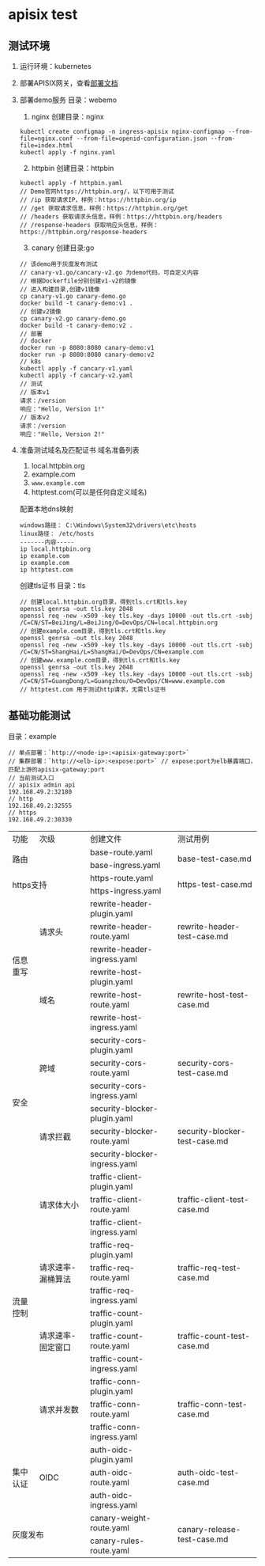 # apisix test
## 测试环境
1. 运行环境：kubernetes
2. 部署APISIX网关，查看[部署文档](https://github.com/ssignik/apisix-kubernetes)
3. 部署demo服务
	目录：webemo
	1. nginx
	创建目录：nginx
	```
	kubectl create configmap -n ingress-apisix nginx-configmap --from-file=nginx.conf --from-file=openid-configuration.json --from-file=index.html
	kubectl apply -f nginx.yaml
	```
	2. httpbin
	创建目录：httpbin
	```
	kubectl apply -f httpbin.yaml
	// Demo官网https://httpbin.org/，以下可用于测试
	// /ip 获取请求IP，样例：https://httpbin.org/ip
	// /get 获取请求信息，样例：https://httpbin.org/get
	// /headers 获取请求头信息，样例：https://httpbin.org/headers
	// /response-headers 获取响应头信息，样例：https://httpbin.org/response-headers
	```
	3. canary
	创建目录:go
	```
	// 该demo用于灰度发布测试
	// canary-v1.go/cancary-v2.go 为demo代码，可自定义内容
	// 根据Dockerfile分别创建v1-v2的镜像
	// 进入构建目录,创建v1镜像
	cp canary-v1.go canary-demo.go
	docker build -t canary-demo:v1 .
	// 创建v2镜像
	cp canary-v2.go canary-demo.go
	docker build -t canary-demo:v2 .
	// 部署
	// docker
	docker run -p 8080:8080 canary-demo:v1
	docker run -p 8080:8080 canary-demo:v2
	// k8s
	kubectl apply -f cancary-v1.yaml
	kubectl apply -f cancary-v2.yaml
	// 测试
	// 版本v1
	请求：/version 
	响应："Hello, Version 1!"
	// 版本v2
	请求：/version 
	响应："Hello, Version 2!"
	```
4. 准备测试域名及匹配证书
	域名准备列表
	1. local.httpbin.org
	2. example.com
	3. `www.example.com`
	4. httptest.com(可以是任何自定义域名)

	配置本地dns映射
	```
	windows路径： C:\Windows\System32\drivers\etc\hosts
	linux路径： /etc/hosts
	-------内容-----
	ip local.httpbin.org
	ip example.com
	ip example.com
	ip httptest.com
	```
	创建tls证书
	目录：tls
	```
	// 创建local.httpbin.org目录，得到tls.crt和tls.key
	openssl genrsa -out tls.key 2048
	openssl req -new -x509 -key tls.key -days 10000 -out tls.crt -subj /C=CN/ST=BeiJing/L=BeiJing/O=DevOps/CN=local.httpbin.org
	// 创建example.com目录，得到tls.crt和tls.key
	openssl genrsa -out tls.key 2048
	openssl req -new -x509 -key tls.key -days 10000 -out tls.crt -subj /C=CN/ST=ShangHai/L=ShangHai/O=DevOps/CN=example.com
	// 创建www.example.com目录，得到tls.crt和tls.key
	openssl genrsa -out tls.key 2048
	openssl req -new -x509 -key tls.key -days 10000 -out tls.crt -subj /C=CN/ST=GuangDong/L=Guangzhou/O=DevOps/CN=www.example.com
	// httptest.com 用于测试http请求，无需tls证书
	```
## 基础功能测试
目录：example
```
// 单点部署：`http://<node-ip>:<apisix-gateway:port>`
// 集群部署：`http://<elb-ip>:<expose:port>` // expose:port为elb暴露端口，匹配上游的apisix-gateway:port
// 当前测试入口 
// apisix admin api
192.168.49.2:32180 
// http 
192.168.49.2:32555 
// https
192.168.49.2:30330
```

<table>
	<tr>
		<td>功能</td><td>次级</td><td>创建文件</td><td>测试用例</td>
	</tr>
	<tr>
		<td rowspan="2" colspan="2">路由</td><td>base-route.yaml</td><td rowspan="2">base-test-case.md</td>
	</tr>
	<tr>
		<td>base-ingress.yaml</td>
	</tr>
	<tr>
		<td rowspan="2" colspan="2">https支持</td><td>https-route.yaml</td><td rowspan="2">https-test-case.md</td>
	</tr>
	<tr>
		<td>https-ingress.yaml</td>
	</tr>
	<tr>
		<td rowspan="6">信息重写</td><td rowspan="3">请求头</td><td>rewrite-header-plugin.yaml</td><td rowspan="3">rewrite-header-test-case.md</td>
	</tr>
	<tr>
		<td>rewrite-header-route.yaml</td>
	</tr>
	<tr>
		<td>rewrite-header-ingress.yaml</td>
	</tr>
	</tr>
	<tr>
		<td rowspan="3">域名</td><td>rewrite-host-plugin.yaml</td><td rowspan="3">rewrite-host-test-case.md</td>
	</tr>
	<tr>
		<td>rewrite-host-route.yaml</td>
	</tr>
	<tr>
		<td>rewrite-host-ingress.yaml</td>
	</tr>
	<tr>
		<td rowspan="6">安全</td><td rowspan="3">跨域</td><td>security-cors-plugin.yaml</td><td rowspan="3">security-cors-test-case.md</td>
	</tr>
	<tr>
		<td>security-cors-route.yaml</td>
	</tr>
	<tr>
		<td>security-cors-ingress.yaml</td>
	</tr>
	</tr>
	<tr>
		<td rowspan="3">请求拦截</td><td>security-blocker-plugin.yaml</td><td rowspan="3">security-blocker-test-case.md</td>
	</tr>
	<tr>
		<td>security-blocker-route.yaml</td>
	</tr>
	<tr>
		<td>security-blocker-ingress.yaml</td>
	</tr>
	<tr>
		<td rowspan="12">流量控制</td><td rowspan="3">请求体大小</td><td>traffic-client-plugin.yaml</td><td rowspan="3">traffic-client-test-case.md</td>
	</tr>
	<tr>
		<td>traffic-client-route.yaml</td>
	</tr>
	<tr>
		<td>traffic-client-ingress.yaml</td>
	</tr>
	</tr>
	<tr>
		<td rowspan="3">请求速率-漏桶算法</td><td>traffic-req-plugin.yaml</td><td rowspan="3">traffic-req-test-case.md</td>
	</tr>
	<tr>
		<td>traffic-req-route.yaml</td>
	</tr>
	<tr>
		<td>traffic-req-ingress.yaml</td>
	</tr>
	<tr>
		<td rowspan="3">请求速率-固定窗口</td><td>traffic-count-plugin.yaml</td><td rowspan="3">traffic-count-test-case.md</td>
	</tr>
	<tr>
		<td>traffic-count-route.yaml</td>
	</tr>
	<tr>
		<td>traffic-count-ingress.yaml</td>
	</tr>
	<tr>
		<td rowspan="3">请求并发数</td><td>traffic-conn-plugin.yaml</td><td rowspan="3">traffic-conn-test-case.md</td>
	</tr>
	<tr>
		<td>traffic-conn-route.yaml</td>
	</tr>
	<tr>
		<td>traffic-conn-ingress.yaml</td>
	</tr>
	<tr>
		<td rowspan="3">集中认证</td><td rowspan="3">OIDC</td><td>auth-oidc-plugin.yaml</td><td rowspan="3">auth-oidc-test-case.md</td>
	</tr>
	<tr>
		<td>auth-oidc-route.yaml</td>
	</tr>
	<tr>
		<td>auth-oidc-ingress.yaml</td>
	</tr>
	<tr>
		<td rowspan="2" colspan="2">灰度发布</td><td>canary-weight-route.yaml</td><td rowspan="2">canary-release-test-case.md</td>
	</tr>
	<tr>
		<td>canary-rules-route.yaml</td>
	</tr>
</table>
